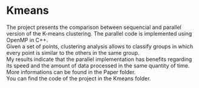 # Kmeans
The project presents the comparison between sequencial and parallel version of
the K-means clustering. The parallel code is implemented
using OpenMP in C++. <br />
Given a set of points, clustering analysis allows to classify groups in which every point is similar to the others in the same group. <br />
My results indicate that the parallel
implementation has benefits regarding its speed and the
amount of data processed in the same quantity of time.  <br />
More informations can be found in the Paper folder.  <br />
You can find the code of the project in the Kmeans folder.
